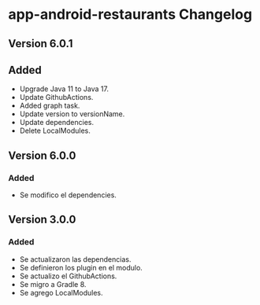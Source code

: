 # app-android-restaurants Changelog

## Version 6.0.1
## Added
- Upgrade Java 11 to Java 17.
- Update GithubActions.
- Added graph task.
- Update version to versionName.
- Update dependencies.
- Delete LocalModules.

## Version 6.0.0
### Added
- Se modifico el dependencies.

## Version 3.0.0
### Added
- Se actualizaron las dependencias.
- Se definieron los plugin en el modulo.
- Se actualizo el GithubActions.
- Se migro a Gradle 8.
- Se agrego LocalModules.